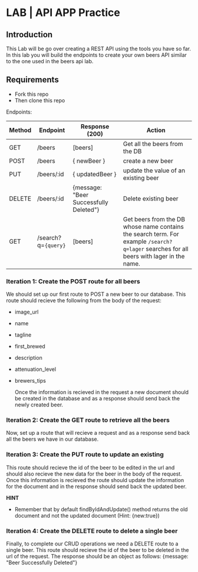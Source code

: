 # LAB | API APP Practice

## Introduction

This Lab will be go over creating a REST API using the tools you have so far. In this lab you will build the endpoints to create your own beers API similar to the one used in the beers api lab.

## Requirements

- Fork this repo
- Then clone this repo

Endpoints:

| Method | Endpoint            | Response (200)                         | Action                                                                                                                                  |
| ------ | ------------------- | -------------------------------------- | --------------------------------------------------------------------------------------------------------------------------------------- |
| GET    | /beers              | [beers]                                | Get all the beers from the DB                                                                                                           |
| POST   | /beers              | { newBeer }                            | create a new beer                                                                                                                       |
| PUT    | /beers/:id          | { updatedBeer }                        | update the value of an existing beer                                                                                                    |
| DELETE | /beers/:id          | {message: "Beer Successfully Deleted"} | Delete existing beer                                                                                                                    |
| GET    | /search?q=`{query}` | [beers]                                | Get beers from the DB whose name contains the search term. For example `/search?q=lager` searches for all beers with lager in the name. |

### Iteration 1: Create the POST route for all beers

We should set up our first route to POST a new beer to our database. This route should recieve the following from the body of the request:

- image_url
- name
- tagline
- first_brewed
- description
- attenuation_level
- brewers_tips

  Once the information is recieved in the request a new document should be created in the database and as a response should send back the newly created beer.

### Iteration 2: Create the GET route to retrieve all the beers

Now, set up a route that will recieve a request and as a response send back all the beers we have in our database.

### Iteration 3: Create the PUT route to update an existing

This route should recieve the id of the beer to be edited in the url and should also recieve the new data for the beer in the body of the request.
Once this information is recieved the route should update the information for the document and in the response should send back the updated beer.

**HINT**

- Remember that by default findByIdAndUpdate() method returns the old document and not the updated document (Hint: {new:true})

### Iteration 4: Create the DELETE route to delete a single beer

Finally, to complete our CRUD operations we need a DELETE route to a single beer. This route should recieve the id of the beer to be deleted in the url of the request. The response should be an object as follows: {message: "Beer Successfully Deleted"}
